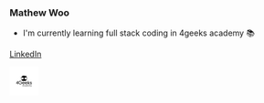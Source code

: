 ### Mathew Woo

- I'm currently learning full stack coding in 4geeks academy 📚

<a href="www.linkedin.com/in/mathew-woo-35024a13a" target="_blank">LinkedIn</a>

<img src="./img/BDT_logo_becas_geeks_v2.jpg" height=50xp>
